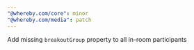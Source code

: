 ```yaml
---
"@whereby.com/core": minor
"@whereby.com/media": patch
---
```


Add missing `breakoutGroup` property to all in-room participants
